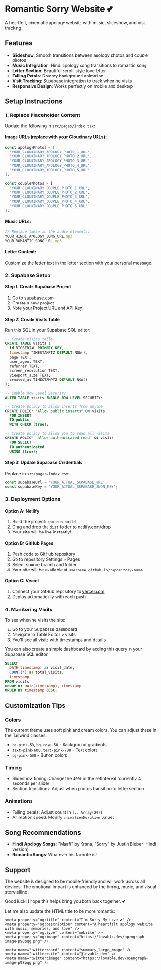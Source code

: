 
# Romantic Sorry Website 💕

A heartfelt, cinematic apology website with music, slideshow, and visit tracking.

## Features
- **Slideshow**: Smooth transitions between apology photos and couple photos
- **Music Integration**: Hindi apology song transitions to romantic song
- **Letter Section**: Beautiful scroll-style love letter
- **Falling Petals**: Dreamy background animation
- **Visit Tracking**: Supabase integration to track when he visits
- **Responsive Design**: Works perfectly on mobile and desktop

## Setup Instructions

### 1. Replace Placeholder Content
Update the following in `src/pages/Index.tsx`:

#### Image URLs (replace with your Cloudinary URLs):
```javascript
const apologyPhotos = [
  'YOUR_CLOUDINARY_APOLOGY_PHOTO_1_URL',
  'YOUR_CLOUDINARY_APOLOGY_PHOTO_2_URL',
  'YOUR_CLOUDINARY_APOLOGY_PHOTO_3_URL',
  'YOUR_CLOUDINARY_APOLOGY_PHOTO_4_URL',
  'YOUR_CLOUDINARY_APOLOGY_PHOTO_5_URL'
];

const couplePhotos = [
  'YOUR_CLOUDINARY_COUPLE_PHOTO_1_URL',
  'YOUR_CLOUDINARY_COUPLE_PHOTO_2_URL',
  'YOUR_CLOUDINARY_COUPLE_PHOTO_3_URL',
  'YOUR_CLOUDINARY_COUPLE_PHOTO_4_URL',
  'YOUR_CLOUDINARY_COUPLE_PHOTO_5_URL'
];
```

#### Music URLs:
```javascript
// Replace these in the audio elements:
YOUR_HINDI_APOLOGY_SONG_URL.mp3
YOUR_ROMANTIC_SONG_URL.mp3
```

#### Letter Content:
Customize the letter text in the letter section with your personal message.

### 2. Supabase Setup

#### Step 1: Create Supabase Project
1. Go to [supabase.com](https://supabase.com)
2. Create a new project
3. Note your Project URL and API Key

#### Step 2: Create Visits Table
Run this SQL in your Supabase SQL editor:

```sql
-- Create visits table
CREATE TABLE visits (
  id BIGSERIAL PRIMARY KEY,
  timestamp TIMESTAMPTZ DEFAULT NOW(),
  page TEXT,
  user_agent TEXT,
  referrer TEXT,
  screen_resolution TEXT,
  viewport_size TEXT,
  created_at TIMESTAMPTZ DEFAULT NOW()
);

-- Enable Row Level Security
ALTER TABLE visits ENABLE ROW LEVEL SECURITY;

-- Create policy to allow inserts from anyone
CREATE POLICY "Allow public inserts" ON visits
  FOR INSERT
  TO public
  WITH CHECK (true);

-- Create policy to allow you to read all visits
CREATE POLICY "Allow authenticated read" ON visits
  FOR SELECT
  TO authenticated
  USING (true);
```

#### Step 3: Update Supabase Credentials
Replace in `src/pages/Index.tsx`:
```javascript
const supabaseUrl = 'YOUR_ACTUAL_SUPABASE_URL';
const supabaseKey = 'YOUR_ACTUAL_SUPABASE_ANON_KEY';
```

### 3. Deployment Options

#### Option A: Netlify
1. Build the project: `npm run build`
2. Drag and drop the `dist` folder to [netlify.com/drop](https://netlify.com/drop)
3. Your site will be live instantly!

#### Option B: GitHub Pages
1. Push code to GitHub repository
2. Go to repository Settings > Pages
3. Select source branch and folder
4. Your site will be available at `username.github.io/repository-name`

#### Option C: Vercel
1. Connect your GitHub repository to [vercel.com](https://vercel.com)
2. Deploy automatically with each push

### 4. Monitoring Visits

To see when he visits the site:
1. Go to your Supabase dashboard
2. Navigate to Table Editor > visits
3. You'll see all visits with timestamps and details

You can also create a simple dashboard by adding this query in your Supabase SQL editor:
```sql
SELECT 
  DATE(timestamp) as visit_date,
  COUNT(*) as total_visits,
  timestamp
FROM visits 
GROUP BY DATE(timestamp), timestamp
ORDER BY timestamp DESC;
```

## Customization Tips

### Colors
The current theme uses soft pink and cream colors. You can adjust these in the Tailwind classes:
- `bg-pink-50`, `bg-rose-50` - Background gradients
- `text-pink-600`, `text-pink-700` - Text colors
- `bg-pink-500` - Button colors

### Timing
- Slideshow timing: Change the `4000` in the setInterval (currently 4 seconds per slide)
- Section transitions: Adjust when photos transition to letter section

### Animations
- Falling petals: Adjust count in `[...Array(20)]`
- Animation speed: Modify `animationDuration` values

## Song Recommendations
- **Hindi Apology Songs**: "Maafi" by Krsna, "Sorry" by Justin Bieber (Hindi version)
- **Romantic Songs**: Whatever his favorite is!

## Support
The website is designed to be mobile-friendly and will work across all devices. The emotional impact is enhanced by the timing, music, and visual storytelling.

Good luck! I hope this helps bring you both back together. 💕
</tml>

Let me also update the HTML title to be more romantic:

<lov-write file_path="index.html">
<!DOCTYPE html>
<html lang="en">
  <head>
    <meta charset="UTF-8" />
    <meta name="viewport" content="width=device-width, initial-scale=1.0" />
    <title>I'm Sorry My Love 💕 | A Heartfelt Apology</title>
    <meta name="description" content="A heartfelt apology website with music, memories, and love" />
    <meta name="author" content="Lovable" />

    <meta property="og:title" content="I'm Sorry My Love 💕" />
    <meta property="og:description" content="A heartfelt apology website with music, memories, and love" />
    <meta property="og:type" content="website" />
    <meta property="og:image" content="https://lovable.dev/opengraph-image-p98pqg.png" />

    <meta name="twitter:card" content="summary_large_image" />
    <meta name="twitter:site" content="@lovable_dev" />
    <meta name="twitter:image" content="https://lovable.dev/opengraph-image-p98pqg.png" />
  </head>

  <body>
    <div id="root"></div>
    <script type="module" src="/src/main.tsx"></script>
  </body>
</html>
